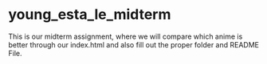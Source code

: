 # young_esta_le_midterm
This is our midterm assignment, where we will compare which anime is better through our index.html and also fill out the proper folder and README File.

